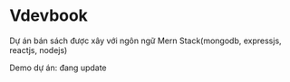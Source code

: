 # Vdevbook

Dự án bán sách được xây với ngôn ngữ Mern Stack(mongodb, expressjs, reactjs, nodejs)

Demo dự án: đang update